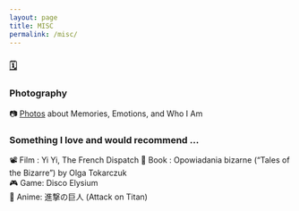 ```yaml
---
layout: page
title: MISC
permalink: /misc/
---
```


### [🗓️](LifeCalendar/index.html)

### Photography
📷 [Photos](photos.html) about Memories, Emotions, and Who I Am
<!-- Photography for me is a record of emotions. I have always been overly concerned with some of the trivial details of life that are full of beauty, so I rely on my intuition to record them.  
I never care about devices, for me a mobile phone is the best choice. -->


### Something I love and would recommend ...
📽️ Film : Yi Yi, The French Dispatch 
📖 Book : Opowiadania bizarne (“Tales of the Bizarre”) by Olga Tokarczuk    
🎮 Game: Disco Elysium     
🎴 Anime: 進撃の巨人 (Attack on Titan)    

<!-- ### Cooking and tasting delicacies
For me food is one of the most important things in life and cooking it myself or going to a restaurant is both great. I prefer Asian food, but I'm very open to new tasting experiences.  
todo:  
I plan to put some of my usual recipes here, as well as some restaurant recommendations (mainly in Saarbrücken) -->

<!-- ### Design -->
<!-- I've had an interest in design before, especially collage, see some of the [projects](https://wuzheyuanper.wixsite.com/home) I've made. -->
